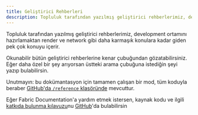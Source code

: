 ```yaml
---
title: Geliştirici Rehberleri
description: Topluluk tarafından yazılmış geliştirici rehberlerimiz, development ortamını hazırlamaktan render ve network gibi daha karmaşık konulara kadar giden pek çok konuyu içerir.
---
```


Topluluk tarafından yazılmış geliştirici rehberlerimiz, development ortamını hazırlamaktan render ve network gibi daha karmaşık konulara kadar giden pek çok konuyu içerir.

Okunabilir bütün geliştirici rehberlerine kenar çubuğundan gözatabilirsiniz. Eğer daha özel bir şey arıyorsan üstteki arama çubuğuna istediğin şeyi yazıp bulabilirsin.

Unutmayın: bu dokümantasyon için tamamen çalışan bir mod, tüm koduyla beraber [GitHub'da `/reference` klasöründe](https://github.com/FabricMC/fabric-docs/tree/main/reference/1.21.4) mevcuttur.

Eğer Fabric Documentation'a yardım etmek istersen, kaynak kodu ve ilgili [katkıda bulunma kılavuzu](../contributing)nu [GitHub](https://github.com/FabricMC/fabric-docs)'da bulabilirsin
